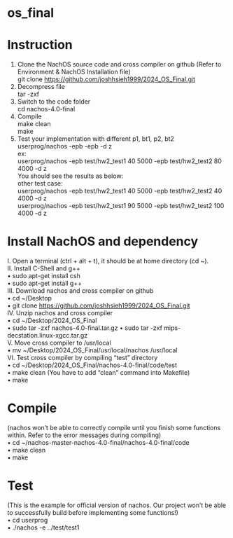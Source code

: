 # os_final

# Instruction
1. Clone the NachOS source code and cross compiler on github (Refer to Environment & NachOS Installation file)<br>
    git clone https://github.com/joshhsieh1999/2024_OS_Final.git<br>
2. Decompress file<br>
    tar -zxf <Compressed-File><br>
3. Switch to the code folder<br>
    cd nachos-4.0-final<br>
4. Compile<br>
    make clean<br>
    make<br>
5. Test your implementation with different p1, bt1, p2, bt2<br>
    userprog/nachos -epb <execute file> <p1> <bt1> -epb <execute file> <p2> <bt2> -d z<br>
    ex:<br>
    userprog/nachos -epb test/hw2_test1 40 5000 -epb test/hw2_test2 80 4000 -d z<br>
    You should see the results as below:<br>
    other test case:<br>
    userprog/nachos -epb test/hw2_test1 40 5000 -epb test/hw2_test2 40 4000 -d z<br>
    userprog/nachos -epb test/hw2_test1 90 5000 -epb test/hw2_test2 100 4000 -d z<br>

# Install NachOS and dependency 
I. Open a terminal (ctrl + alt + t), it should be at home directory (cd ~).<br>
II. Install C-Shell and g++ <br>
• sudo apt-get install csh <br>
• sudo apt-get install g++ <br>
III. Download nachos and cross compiler on github <br>
• cd ~/Desktop <br>
• git clone https://github.com/joshhsieh1999/2024_OS_Final.git <br>
IV. Unzip nachos and cross compiler <br>
• cd ~/Desktop/2024_OS_Final<br>
• sudo tar -zxf nachos-4.0-final.tar.gz • sudo tar -zxf mips-decstation.linux-xgcc.tar.gz <br>
V. Move cross compiler to /usr/local <br>
• mv ~/Desktop/2024_OS_Final/usr/local/nachos /usr/local <br>
VI. Test cross compiler by compiling “test” directory <br>
• cd ~/Desktop/2024_OS_Final/nachos-4.0-final/code/test <br>
• make clean (You have to add “clean” command into Makefile) <br>
• make <br>

# Compile 
(nachos won’t be able to correctly compile until you finish some functions within. Refer to the error messages during compiling)<br>
• cd ~/nachos-master-nachos-4.0-final/nachos-4.0-final/code<br>
• make clean<br>
• make<br>

# Test 
(This is the example for official version of nachos. Our project won’t be able to successfully build before implementing some functions!)<br>
• cd userprog<br>
• ./nachos -e ../test/test1<br>
